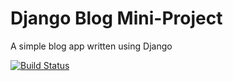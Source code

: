 <!-- Django Blog Mini-Project -->

# Django Blog Mini-Project

A simple blog app written using Django

[![Build Status](https://travis-ci.org/aledgriffiths79/django-blog.svg?branch=master)](https://travis-ci.org/aledgriffiths79/django-blog)
